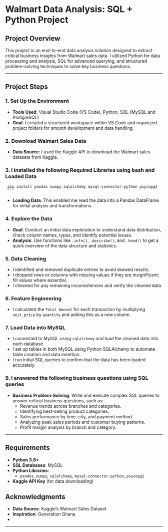 # Walmart Data Analysis: SQL + Python Project 

## Project Overview

This project is an end-to-end data analysis solution designed to extract critical business insights from Walmart sales data. I utilized Python for data processing and analysis, SQL for advanced querying, and structured problem-solving techniques to solve key business questions.

---

## Project Steps

### 1. Set Up the Environment
   - **Tools Used**: Visual Studio Code (VS Code), Python, SQL (MySQL and PostgreSQL)
   - **Goal**: I created a structured workspace within VS Code and organized project folders for smooth development and data handling.

### 2. Download Walmart Sales Data
   - **Data Source**: I used the Kaggle API to download the Walmart sales datasets from Kaggle.

### 3. I installed the following Required Libraries using bash and Loaded Data 
     pip install pandas numpy sqlalchemy mysql-connector-python psycopg2
     ```
   - **Loading Data**: This enabled me read the data into a Pandas DataFrame for initial analysis and transformations.

### 4. Explore the Data
   - **Goal**: Conduct an initial data exploration to understand data distribution, check column names, types, and identify potential issues.
   - **Analysis**: Use functions like `.info()`, `.describe()`, and `.head()` to get a quick overview of the data structure and statistics.

### 5. Data Cleaning
   - I identified and removed duplicate entries to avoid skewed results.
   - I dropped rows or columns with missing values if they are insignificant; fill values where essential.
   - I checked for any remaining inconsistencies and verify the cleaned data.

### 6. Feature Engineering
   - I calculated the `Total Amount` for each transaction by multiplying `unit_price` by `quantity` and adding this as a new column.

### 7. Load Data into MySQL
   - I connected to MySQL using `sqlalchemy` and load the cleaned data into each database.
   - I set up tables in both MySQL using Python SQLAlchemy to automate table creation and data insertion.
   - I run initial SQL queries to confirm that the data has been loaded accurately.

### 9. I answered the following business questions using SQL queries
   - **Business Problem-Solving**: Write and execute complex SQL queries to answer critical business questions, such as:
     - Revenue trends across branches and categories.
     - Identifying best-selling product categories.
     - Sales performance by time, city, and payment method.
     - Analyzing peak sales periods and customer buying patterns.
     - Profit margin analysis by branch and category.

---

## Requirements

- **Python 3.8+**
- **SQL Databases**: MySQL
- **Python Libraries**:
  - `pandas`, `numpy`, `sqlalchemy`, `mysql-connector-python`, `psycopg2`
- **Kaggle API Key** (for data downloading)

## Acknowledgments

- **Data Source**: Kaggle’s Walmart Sales Dataset
- **Inspiration**: Generation Ghana
-                  

---
